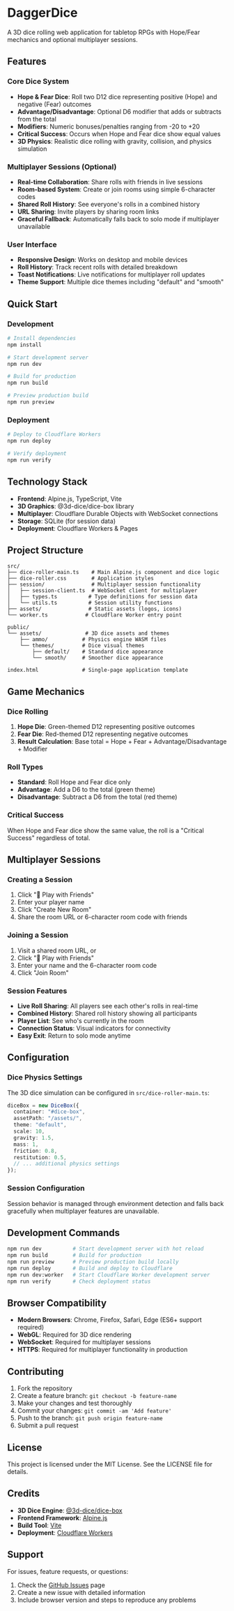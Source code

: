 # DaggerDice

A 3D dice rolling web application for tabletop RPGs with Hope/Fear mechanics and optional multiplayer sessions.

## Features

### Core Dice System
- **Hope & Fear Dice**: Roll two D12 dice representing positive (Hope) and negative (Fear) outcomes
- **Advantage/Disadvantage**: Optional D6 modifier that adds or subtracts from the total
- **Modifiers**: Numeric bonuses/penalties ranging from -20 to +20
- **Critical Success**: Occurs when Hope and Fear dice show equal values
- **3D Physics**: Realistic dice rolling with gravity, collision, and physics simulation

### Multiplayer Sessions (Optional)
- **Real-time Collaboration**: Share rolls with friends in live sessions
- **Room-based System**: Create or join rooms using simple 6-character codes
- **Shared Roll History**: See everyone's rolls in a combined history
- **URL Sharing**: Invite players by sharing room links
- **Graceful Fallback**: Automatically falls back to solo mode if multiplayer unavailable

### User Interface
- **Responsive Design**: Works on desktop and mobile devices
- **Roll History**: Track recent rolls with detailed breakdown
- **Toast Notifications**: Live notifications for multiplayer roll updates
- **Theme Support**: Multiple dice themes including "default" and "smooth"

## Quick Start

### Development
```bash
# Install dependencies
npm install

# Start development server
npm run dev

# Build for production
npm run build

# Preview production build
npm run preview
```

### Deployment
```bash
# Deploy to Cloudflare Workers
npm run deploy

# Verify deployment
npm run verify
```

## Technology Stack

- **Frontend**: Alpine.js, TypeScript, Vite
- **3D Graphics**: @3d-dice/dice-box library
- **Multiplayer**: Cloudflare Durable Objects with WebSocket connections
- **Storage**: SQLite (for session data)
- **Deployment**: Cloudflare Workers & Pages

## Project Structure

```
src/
├── dice-roller-main.ts    # Main Alpine.js component and dice logic
├── dice-roller.css        # Application styles
├── session/               # Multiplayer session functionality
│   ├── session-client.ts  # WebSocket client for multiplayer
│   ├── types.ts          # Type definitions for session data
│   └── utils.ts          # Session utility functions
├── assets/               # Static assets (logos, icons)
└── worker.ts            # Cloudflare Worker entry point

public/
└── assets/              # 3D dice assets and themes
    ├── ammo/           # Physics engine WASM files
    └── themes/         # Dice visual themes
        ├── default/    # Standard dice appearance
        └── smooth/     # Smoother dice appearance

index.html              # Single-page application template
```

## Game Mechanics

### Dice Rolling
1. **Hope Die**: Green-themed D12 representing positive outcomes
2. **Fear Die**: Red-themed D12 representing negative outcomes
3. **Result Calculation**: Base total = Hope + Fear + Advantage/Disadvantage + Modifier

### Roll Types
- **Standard**: Roll Hope and Fear dice only
- **Advantage**: Add a D6 to the total (green theme)
- **Disadvantage**: Subtract a D6 from the total (red theme)

### Critical Success
When Hope and Fear dice show the same value, the roll is a "Critical Success" regardless of total.

## Multiplayer Sessions

### Creating a Session
1. Click "🎲 Play with Friends"
2. Enter your player name
3. Click "Create New Room"
4. Share the room URL or 6-character room code with friends

### Joining a Session
1. Visit a shared room URL, or
2. Click "🎲 Play with Friends"
3. Enter your name and the 6-character room code
4. Click "Join Room"

### Session Features
- **Live Roll Sharing**: All players see each other's rolls in real-time
- **Combined History**: Shared roll history showing all participants
- **Player List**: See who's currently in the room
- **Connection Status**: Visual indicators for connectivity
- **Easy Exit**: Return to solo mode anytime

## Configuration

### Dice Physics Settings
The 3D dice simulation can be configured in `src/dice-roller-main.ts`:

```typescript
diceBox = new DiceBox({
  container: "#dice-box",
  assetPath: "/assets/",
  theme: "default",
  scale: 10,
  gravity: 1.5,
  mass: 1,
  friction: 0.8,
  restitution: 0.5,
  // ... additional physics settings
});
```

### Session Configuration
Session behavior is managed through environment detection and falls back gracefully when multiplayer features are unavailable.

## Development Commands

```bash
npm run dev          # Start development server with hot reload
npm run build        # Build for production
npm run preview      # Preview production build locally
npm run deploy       # Build and deploy to Cloudflare
npm run dev:worker   # Start Cloudflare Worker development server
npm run verify       # Check deployment status
```

## Browser Compatibility

- **Modern Browsers**: Chrome, Firefox, Safari, Edge (ES6+ support required)
- **WebGL**: Required for 3D dice rendering
- **WebSocket**: Required for multiplayer sessions
- **HTTPS**: Required for multiplayer functionality in production

## Contributing

1. Fork the repository
2. Create a feature branch: `git checkout -b feature-name`
3. Make your changes and test thoroughly
4. Commit your changes: `git commit -am 'Add feature'`
5. Push to the branch: `git push origin feature-name`
6. Submit a pull request

## License

This project is licensed under the MIT License. See the LICENSE file for details.

## Credits

- **3D Dice Engine**: [@3d-dice/dice-box](https://www.npmjs.com/package/@3d-dice/dice-box)
- **Frontend Framework**: [Alpine.js](https://alpinejs.dev/)
- **Build Tool**: [Vite](https://vitejs.dev/)
- **Deployment**: [Cloudflare Workers](https://workers.cloudflare.com/)

## Support

For issues, feature requests, or questions:
1. Check the [GitHub Issues](../../issues) page
2. Create a new issue with detailed information
3. Include browser version and steps to reproduce any problems